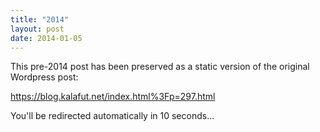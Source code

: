 ```yaml
---
title: "2014"
layout: post
date: 2014-01-05
---
```


This pre-2014 post has been preserved as a static version of the original Wordpress post:

https://blog.kalafut.net/index.html%3Fp=297.html

You'll be redirected automatically in 10 seconds...

<head>
  <meta http-equiv="refresh" content="10;url=https://blog.kalafut.net/index.html%3Fp=297.html">
</head>

